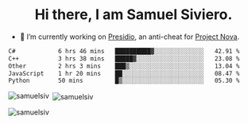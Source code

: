 <h1 align="center">Hi there, I am Samuel Siviero.</h1>

- 🔭 I’m currently working on [Presidio](https://presidio.ac), an anti-cheat for [Project Nova](https://discord.gg/novafn).

<!--START_SECTION:waka-->

```txt
C#            6 hrs 46 mins   ██████████▓░░░░░░░░░░░░░░   42.91 %
C++           3 hrs 38 mins   █████▓░░░░░░░░░░░░░░░░░░░   23.08 %
Other         2 hrs 3 mins    ███▒░░░░░░░░░░░░░░░░░░░░░   13.04 %
JavaScript    1 hr 20 mins    ██░░░░░░░░░░░░░░░░░░░░░░░   08.47 %
Python        50 mins         █▒░░░░░░░░░░░░░░░░░░░░░░░   05.30 %
```

<!--END_SECTION:waka-->

<p><img align="left" src="https://github-readme-stats.vercel.app/api/top-langs?username=samuelsiv&show_icons=true&locale=en&layout=compact&theme=radical" alt="samuelsiv" /></p>

<p>&nbsp;<img align="center" src="https://github-readme-stats.vercel.app/api?username=samuelsiv&show_icons=true&locale=en&theme=radical" alt="samuelsiv" /></p>
<p align="left"> <img src="https://komarev.com/ghpvc/?username=samuelsiv&label=Profile%20views&color=0e75b6&style=flat" alt="samuelsiv" /> </p>
